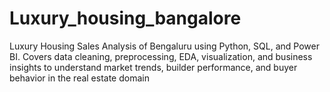 # Luxury_housing_bangalore
Luxury Housing Sales Analysis of Bengaluru using Python, SQL, and Power BI. Covers data cleaning, preprocessing, EDA, visualization, and business insights to understand market trends, builder performance, and buyer behavior in the real estate domain
